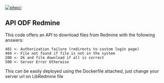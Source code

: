 [![phpci](http://cipulsia.pulsia.es/build-status/image/6)](http://cipulsia.pulsia.es/build-status/view/6)


## API ODF Redmine

This code offers an API to download files from Redmine with the following answers:

    401 <- Authorization failure (redirects to custom login page)
    404 <- File not found if file is not in the system
    200 <- Ok and file download if all is correct
    500 <- Server Error Otherwise 
    
This can be easily deployed using the Dockerfile attached, just change your server url on LibRedmine file
